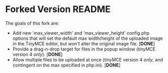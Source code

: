 Forked Version README
=====================

The goals of this fork are:

 * Add new 'max\_viewer\_width' and 'max\_viewer\_height' config.php options that will set the default max width/height of the uploaded image in the TinyMCE editor, but *won't* alter the original image file. \[**DONE**\]
 * Provide a drag-n-drop target for files in the popup window (tinyMCE version 4 *only*). \[**DONE**\]
 * Allow multiple files to be uploaded at once (tinyMCE version 4 *only*, and contingent on the max specified in php.ini). \[**DONE**\]

